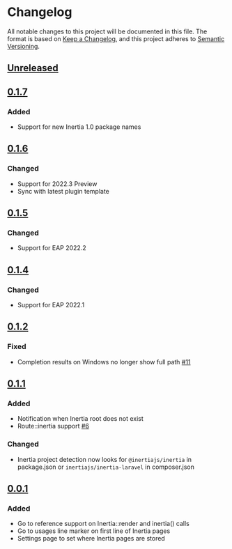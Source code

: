 # Changelog
All notable changes to this project will be documented in this file.
The format is based on [Keep a Changelog](https://keepachangelog.com/en/1.0.0/),
and this project adheres to [Semantic Versioning](https://semver.org/spec/v2.0.0.html).

## [Unreleased]

## [0.1.7]

### Added
- Support for new Inertia 1.0 package names

## [0.1.6]

### Changed
- Support for 2022.3 Preview
- Sync with latest plugin template

## [0.1.5]

### Changed
- Support for EAP 2022.2

## [0.1.4]

### Changed
- Support for EAP 2022.1

## [0.1.2]

### Fixed
- Completion results on Windows no longer show full path [#11](https://github.com/hailwood/idea-inertiajs-plugin/issues/11)

## [0.1.1]

### Added
- Notification when Inertia root does not exist
- Route::inertia support [#6](https://github.com/hailwood/idea-inertiajs-plugin/issues/6)

### Changed
- Inertia project detection now looks for `@inertiajs/inertia` in package.json or `inertiajs/inertia-laravel` in composer.json

## [0.0.1]

### Added
- Go to reference support on Inertia::render and inertia() calls
- Go to usages line marker on first line of Inertia pages
- Settings page to set where Inertia pages are stored

[Unreleased]: https://github.com/hailwood/idea-inertiajs-plugin/compare/v0.1.7...HEAD
[0.1.7]: https://github.com/hailwood/idea-inertiajs-plugin/compare/v0.1.6...v0.1.7
[0.1.6]: https://github.com/hailwood/idea-inertiajs-plugin/compare/v0.1.5...v0.1.6
[0.1.5]: https://github.com/hailwood/idea-inertiajs-plugin/compare/v0.1.4...v0.1.5
[0.1.4]: https://github.com/hailwood/idea-inertiajs-plugin/compare/v0.1.2...v0.1.4
[0.1.2]: https://github.com/hailwood/idea-inertiajs-plugin/compare/v0.1.1...v0.1.2
[0.1.1]: https://github.com/hailwood/idea-inertiajs-plugin/compare/v0.0.1...v0.1.1
[0.0.1]: https://github.com/hailwood/idea-inertiajs-plugin/commits/v0.0.1
